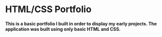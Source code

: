 # HTML/CSS Portfolio
<h4> This is a basic portfolio I built in order to display my early projects. The application was built using only basic HTML and CSS.<h4/>
